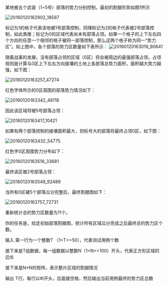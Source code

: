 某地被五个武装（1~5号）部落的势力分别控制，最初的割据形势如图1所示

![20160120162902_18587](https://user-images.githubusercontent.com/58541195/218466429-c2a045b9-0b57-47ad-86f7-819e8316a2eb.png)

标记为1的格子代表该地被1号部落控制，同理标记为2的格子代表被2号部落控制，如此类推；标记为0的区域代表尚未有部落占领。如果一个格子的上下左右四个方向的任意一个相邻的格子被同一部落控制，那么这两个格子称为同一“势力区“。如上图中，各个部落的势力区数量如下表所示：
![20160120163019_90641](https://user-images.githubusercontent.com/58541195/218466448-b0b90582-6ee6-423f-bb91-36b3156a4e19.png)



随着战事的发展，没有部落占领的区域（0区）将会被周边的最强部落占领，占领规则是计算与0区上下左右方向接壤的土地上各部落总势力面积，面积越大势力越强，如下图：

![20160120163257_47274](https://user-images.githubusercontent.com/58541195/218466468-06439a27-19fe-4bb0-ae28-a1f18a037910.png)


红色字体所示的0区周围的部落势力情况如下：

![20160120163342_48118](https://user-images.githubusercontent.com/58541195/218466478-00c6a73f-ce67-4916-a1c1-27e5316a26c3.png)


因此该区域将被5号部落占领：

![20160120163417_10421](https://user-images.githubusercontent.com/58541195/218466485-ead6c323-ba0a-4e8f-b0e3-934025ffefb2.png)


如果有两个部落控制的接壤面积最大，则标号大的部落将最终占领0区，如下图：

![20160120163432_54775](https://user-images.githubusercontent.com/58541195/218466495-a19065ea-5761-4d0e-9af6-54cfe6a5e32b.png)


红色字0区周围势力分布如下：

![20160120163518_33681](https://user-images.githubusercontent.com/58541195/218466506-cee9fb0b-42b7-4cc5-a256-9c478d049a2d.png)


最终该区被2号部落占领：

![20160120163549_92489](https://user-images.githubusercontent.com/58541195/218466516-3d91656a-a1e3-4c06-920a-b3554a8fa895.png)


当所有0区被5个部落瓜分完整后，最终割据图如下：

![20160120163757_72731](https://user-images.githubusercontent.com/58541195/218466530-7aa6d0d8-a1a8-48a3-a8e5-506c64b3d2e4.png)


重新统计总的势力区数量为11个。

你的任务是，给定初始部落割据图，统计所有区域瓜分完成之后最终总的势力区个数。


输入
第一行为一个整数T （1<T<=50），代表测试用例个数

接下来是T组数据，每一组数据以整数N（1<N<=100）开头，代表正方形区域的边长

接下来是N*N的矩阵，表示整片区域的割据情况

输出
T行，每行以#i开头，后面接空格，然后输出当前用例最终的势力区总数

